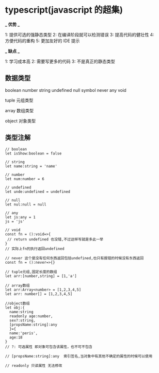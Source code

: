 # typescript(javascript 的超集)

**_ 优势 _**

1: 提供可选的强静态类型
2: 在编译阶段就可以检测错误
3: 提高代码的健壮性
4: 方便代码的重构
5: 更加友好的 IDE 提示

**_ 缺点 _**

1: 学习成本高
2: 需要写更多的代码
3: 不是真正的静态类型

## 数据类型

boolean number string undefined null symbol never any void

tuple 元组类型

array 数组类型

object 对象类型

## 类型注解

```
// boolean
let isShow:boolean = false

// string
let name:string = 'name'

// number
let num:number = 6

// undefined
let unde:undefined = undefined

// null
let nul:null = null

// any
let js:any = 1
js = 'js'

// void
const fn = ():void=>{
 // return undefined 也没错,不过这样写就是多此一举
}
// 实际上fn的执行返回undefined

// never 这个是没有任何东西返回包括undefined,也只有报错的时候没有东西返回
const fn = ():never=>{}

// tuple元组,固定长度的数组
let arr:[number,string] = [1,'a']

// array数组
let arr:Array<number> = [1,2,3,4,5]
let arr: number[] = [1,2,3,4,5]

//object数组
let obj:{
  name:string
  readonly age:number,
  sex?:string,
  [propsName:string]:any
  }={
  name:'peris',
  age:18
}
// ?: 可选属性 即对象可包含该属性，也不可不包含

// [propsName:string]:any  索引签名,当对象中有其他不确定的属性的时候可以使用

// readonly 只读属性 无法修改
```
